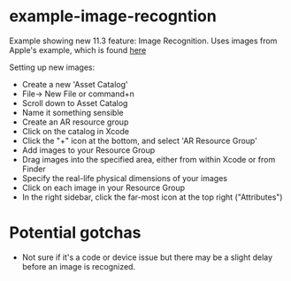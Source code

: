 #  example-image-recogntion

Example showing new 11.3 feature: Image Recognition. Uses images from Apple's example, which is found [here](https://docs-assets.developer.apple.com/published/6d6f149c5f/RecognizingImagesInAnARExperience.zip)

Setting up new images:
* Create a new 'Asset Catalog' 
* File-> New File or command+n
* Scroll down to Asset Catalog
* Name it something sensible
* Create an AR resource group
* Click on the catalog in Xcode
* Click the "+" icon at the bottom, and select 'AR Resource Group'
* Add images to your Resource Group
* Drag images into the specified area, either from within Xcode or from Finder
* Specify the real-life physical dimensions of your images 
* Click on each image in your Resource Group
* In the right sidebar, click the far-most icon at the top right ("Attributes")

# Potential gotchas
* Not sure if it's a code or device issue but there may be a slight delay before an image is recognized. 

